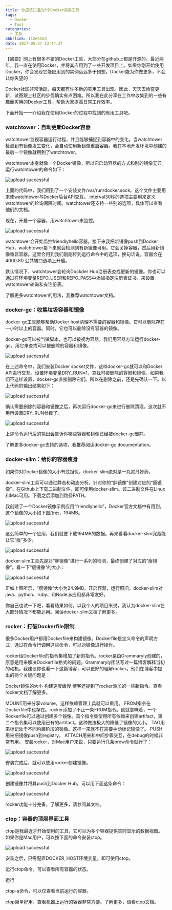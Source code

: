 ```yaml
---
title: 你应该知道的5个Docker实用工具
tags: 
  - Docker
  - Tool
categories:
  - 工具
abbrlink: 112e552d
date: 2017-05-27 13:44:37
---
```


【摘要】网上有很多不错的Docker工具，大部分在github上都是开源的。最近两年，我一直在使用Docker，并将其应用到了一些开发项目上。如果你刚开始使用Docker，你会发现它能应用到的实例远远多于预想。Docker能为你做更多，不会让你失望的！

Docker社区非常活跃，每天都有许多新的实用工具出现。因此，天天去检查更新，试图跟上社区的步伐确实有点困难。所以我在此分享在工作中收集到的一些有趣而实用的Docker工具，帮助大家提高日常工作效率。

下面开始一一介绍我在使用Docker的过程中找到的有用工具吧。

### watchtower：自动更新Docker容器

watchtower监视容器运行过程，并且能够捕捉到容器中的变化。当watchtower检测到有镜像发生变化，会自动使用新镜像重启容器。我在本地开发环境中创建的最后一个镜像就用到了watchtower。

watchtower本身就像一个Docker镜像，所以它启动容器的方式和别的镜像无异。运行watchtower的命令如下：

![upload successful](/images/pasted-4.png)

上面的代码中，我们用到了一个安装文件/var/run/docker.sock。这个文件主要用来使watchtower与Docker后台API交互。 interval30秒的选项主要用来定义watchtower的轮询间隔时间。watchtower还支持一些别的选项，具体可以查看他们的文档。

现在，开启一个容器，用watchtower来监控。

![upload successful](/images/pasted-8.png)

watchtower会开始监控friendlyhello容器。接下来我把新镜像push到Docker Hub，watchtower接下来就会检测到有新镜像可用。它会关掉容器，然后用新镜像重启容器。这里会用到我们刚刚传到运行命令中的选项，换句话说，容器会在4000:80 公共端口选项上开启。

默认情况下，watchtower会轮询Dockder Hub注册表查找更新的镜像。你也可以通过在环境变量REPO_USER和REPO_PASS中添加指定注册表证书，来设置watchtower轮询私有注册表。

了解更多watchtower的用法，我推荐watchtower文档。

### docker-gc：收集垃圾容器和镜像

docker-gc工具能够帮助Docker host清理不需要的容器和镜像。它可以删除存在一小时以上的容器。同时，它也可以删除没有容器的镜像。

docker-gc可以被当做脚本，也可以被视为容器。我们用容器方法运行docker-gc，用它来查找可以被删除的容器和镜像。

![upload successful](/images/pasted-9.png)

在上述命令中，我们安装Docker socket文件，这样docker-gc就可以和Docker API进行交互。设置环境变量DRY_RUN=1，查找可被删除的容器和镜像。如果我们不这样设置，docker-gc直接删除它们。所以在删除之前，还是先确认一下。以上代码的输出结果如下：

![upload successful](/images/pasted-10.png)

确认需要删除的容器和镜像之后，再次运行docker-gc来进行删除清理，这次就不用再设置DRY_RUN参数了。

![upload successful](/images/pasted-11.png)

上述命令运行后的输出会告诉你哪些容器和镜像已经被docker-gc删除。

了解更多docker-gc支持的选项，我推荐阅读docker-gc documentation。

### docker-slim：给你的容器瘦身

如果你对Docker镜像的大小有过担忧，docker-slim绝对是一丸灵丹妙药。

docker-slim工具可以通过静态和动态分析，针对你的“胖镜像”创建对应的“瘦镜像”。在Github上下载二进制文件，即可使用docker-slim。该二进制文件在Linux和Mac可用。下载之后添加到路径PATH。

我创建了一个Docker镜像示例应用“friendlyhello”，Docker官方文档中有用到。这个镜像的大小如下图所示，194MB。

![upload successful](/images/pasted-12.png)

这么简单的一个应用，我们就要下载194MB的数据。再来看看docker-slim究竟能让它“瘦”多少。

![upload successful](/images/pasted-13.png)

docker-slim工具先是对“胖镜像”进行一系列的检测，最终创建了对应的“瘦镜像”。看一下“瘦镜像”的大小：

![upload successful](/images/pasted-14.png)

正如上图所示，“瘦镜像”大小为24.9MB。开启容器，运行照旧。docker-slim对java、python、ruby、和Node.js应用都非常友好。

你自己也试一下吧，看看结果如何。以我个人的项目来说，我认为docker-slim在大部分情况下都能适用。阅读docker-slim文档了解更多。

### rocker：打破Dockerfile限制

很多Docker用户都用Dockerfile来构建镜像。Dockerfile是定义命令的声明方式，通过在命令行调用这些命令，可以对镜像进行操作。

rocker给Dockerfile的指令集增加了新的指令。rocker是由Grammaryly创建的，原意是用来解决Dockerfile格式的问题。Grammaryly团队写过一篇博客解释当初的动机。我建议你也看一下这篇博客，可以更好的理解rocker。他们在博客中提出的两个关键问题是：

Docker镜像的大小
构建速度缓慢
博客还提到了rocker添加的一些新指令。查看rocker文档了解更多。

MOUNT用来分享volume，这样依赖管理工具就可以重用。
FROM指令在Dockerfile中也存在。rocker添加了不止一条FROM指令。这就意味着，一个Rockerfile可以通过创建多个镜像。首个指令集使用所有依赖来创建artifact，第二个指令集可以使用已有的artifact。这种做法极大的降低了镜像的大小。
TAG用来标记处于不同构建阶段的镜像。这样一来就不在需要手动标记镜像了。
PUSH用来把镜像push到registry。
ATTACH用来和中间步骤交互，在debug的时候非常有用。
安装rocker，对Mac用户来说，只要运行几条brew命令就行了：

![upload successful](/images/pasted-15.png)

安装完成后，就可以使用rocker创建镜像。

![upload successful](/images/pasted-16.png)

创建镜像并将其push到Docker Hub，可以用下面这条命令：

![upload successful](/images/pasted-17.png)

rocker功能十分完备，了解更多，请参阅其文档。

### ctop：容器的顶层界面工具

ctop是我最近才开始使用的工具，它可以为多个容器提供实时显示的数据视图。如果你是Mac用户，可以按下面的命令安装ctop。

![upload successful](/images/pasted-18.png)

安装之后，只需配置DOCKER_HOST环境变量，即可使用ctop。

运行ctop命令，可以查看所有容器的状态。

运行

ctop-a命令，可以仅查看当前运行的容器。

ctop简单好用，查看机器上运行的容器非常方便。了解更多，请看ctop文档。
